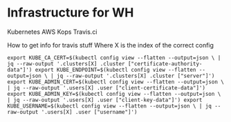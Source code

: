 # Infrastructure for WH

Kubernetes
AWS
Kops
Travis.ci

How to get info for travis stuff
Where X is the index of the correct config

`
export KUBE_CA_CERT=$(kubectl config view --flatten --output=json \
       | jq --raw-output '.clusters[X] .cluster ["certificate-authority-data"]')
export KUBE_ENDPOINT=$(kubectl config view --flatten --output=json \
       | jq --raw-output '.clusters[X] .cluster ["server"]')
export KUBE_ADMIN_CERT=$(kubectl config view --flatten --output=json \
       | jq --raw-output '.users[X] .user ["client-certificate-data"]')
export KUBE_ADMIN_KEY=$(kubectl config view --flatten --output=json \
       | jq --raw-output '.users[X] .user ["client-key-data"]')
export KUBE_USERNAME=$(kubectl config view --flatten --output=json \
       | jq --raw-output '.users[X] .user ["username"]')
`
